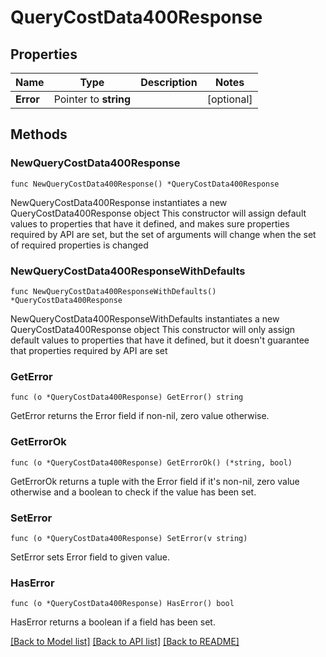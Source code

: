 # QueryCostData400Response

## Properties

Name | Type | Description | Notes
------------ | ------------- | ------------- | -------------
**Error** | Pointer to **string** |  | [optional] 

## Methods

### NewQueryCostData400Response

`func NewQueryCostData400Response() *QueryCostData400Response`

NewQueryCostData400Response instantiates a new QueryCostData400Response object
This constructor will assign default values to properties that have it defined,
and makes sure properties required by API are set, but the set of arguments
will change when the set of required properties is changed

### NewQueryCostData400ResponseWithDefaults

`func NewQueryCostData400ResponseWithDefaults() *QueryCostData400Response`

NewQueryCostData400ResponseWithDefaults instantiates a new QueryCostData400Response object
This constructor will only assign default values to properties that have it defined,
but it doesn't guarantee that properties required by API are set

### GetError

`func (o *QueryCostData400Response) GetError() string`

GetError returns the Error field if non-nil, zero value otherwise.

### GetErrorOk

`func (o *QueryCostData400Response) GetErrorOk() (*string, bool)`

GetErrorOk returns a tuple with the Error field if it's non-nil, zero value otherwise
and a boolean to check if the value has been set.

### SetError

`func (o *QueryCostData400Response) SetError(v string)`

SetError sets Error field to given value.

### HasError

`func (o *QueryCostData400Response) HasError() bool`

HasError returns a boolean if a field has been set.


[[Back to Model list]](../README.md#documentation-for-models) [[Back to API list]](../README.md#documentation-for-api-endpoints) [[Back to README]](../README.md)



